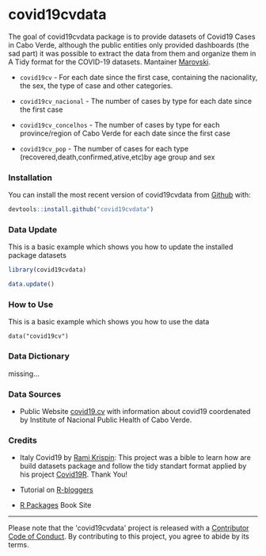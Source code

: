 
# covid19cvdata

<!-- badges: start -->

<!-- badges: end -->

The goal of covid19cvdata package is to provide datasets of Covid19 Cases in Cabo Verde, although the public entities only provided dashboards (the sad part) it was possible to extract the data from them and organize them in A Tidy format for the COVID-19 datasets.
Mantainer [Marovski](https://github.com/marovski).

* `covid19cv` - For each date since the first case, containing the nacionality, the sex, the type of case and other categories.

+ `covid19cv_nacional` - The number of cases by type for each date since the first case

* `covid19cv_concelhos` - The number of cases by type for each province/region of Cabo Verde for each date since the first case

* `covid19cv_pop` - The number of cases for each type (recovered,death,confirmed,ative,etc)by age group and sex



### Installation

You can install the most recent version of covid19cvdata from [Github](https://github.com/marovski/covid19cvdata) with:

``` r
devtools::install.github("covid19cvdata")
```

### Data Update

This is a basic example which shows you how to update the installed package datasets

``` r
library(covid19cvdata)

data.update()

```

### How to Use

This is a basic example which shows you how to use the data

```{r} 
data("covid19cv")
```
### Data Dictionary

missing...

### Data Sources

* Public Website [covid19.cv](www.covid19.cv) with information about covid19 coordenated by Institute of Nacional Public Health of Cabo Verde.

### Credits


* Italy Covid19 by [Rami Krispin](https://ramikrispin.github.io/italy_dash/#about): This project was a bible to learn how are build datasets package and follow the tidy standart format applied by his project [Covid19R](https://covid19r.github.io/documentation/index.html). Thank You!

* Tutorial on [R-bloggers](https://www.r-bloggers.com/creating-a-package-for-your-data-set/)

+ [R Packages](http://r-pkgs.had.co.nz/) Book Site 



-------------------
Please note that the 'covid19cvdata' project is released with a [Contributor Code of Conduct](.github/CODE_OF_CONDUCT.md). By contributing to this project, you agree to abide by its terms.
